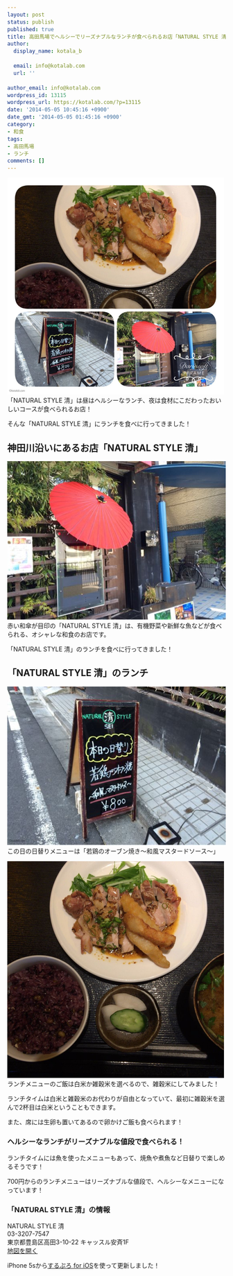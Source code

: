```yaml
---
layout: post
status: publish
published: true
title: 高田馬場でヘルシーでリーズナブルなランチが食べられるお店「NATURAL STYLE 清」
author:
  display_name: kotala_b

  email: info@kotalab.com
  url: ''

author_email: info@kotalab.com
wordpress_id: 13115
wordpress_url: https://kotalab.com/?p=13115
date: '2014-05-05 10:45:16 +0900'
date_gmt: '2014-05-05 01:45:16 +0900'
category:
- 和食
tags:
- 高田馬場
- ランチ
comments: []
---
```

<p><img alt="" src="/wp-content/uploads/slooProImg_20140505104507.jpg" width="500" height="500" class="slooProImg" /><br />
「NATURAL STYLE 清」は昼はヘルシーなランチ、夜は食材にこだわったおいしいコースが食べられるお店！</p>
<p>そんな「NATURAL STYLE 清」にランチを食べに行ってきました！<br />
</p>
<!--more-->
<h2>神田川沿いにあるお店「NATURAL STYLE 清」</h2>
<p><img alt="" src="/wp-content/uploads/slooProImg_20140505104513.jpg" width="548" height="366" class="slooProImg" /><br />
赤い和傘が目印の「NATURAL STYLE 清」は、有機野菜や新鮮な魚などが食べられる、オシャレな和食のお店です。</p>
<p>「NATURAL STYLE 清」のランチを食べに行ってきました！</p>
<h2>「NATURAL STYLE 清」のランチ</h2>
<p><img alt="" src="/wp-content/uploads/slooProImg_20140505104511.jpg" width="548" height="366" class="slooProImg" /><br />
この日の日替りメニューは「若鶏のオーブン焼き〜和風マスタードソース〜」</p>
<p><img alt="" src="/wp-content/uploads/slooProImg_20140505104510.jpg" width="500" height="500" class="slooProImg" /><br />
ランチメニューのご飯は白米か雑穀米を選べるので、雑穀米にしてみました！</p>
<p>ランチタイムは白米と雑穀米のお代わりが自由となっていて、最初に雑穀米を選んで2杯目は白米ということもできます。</p>
<p>また、席には生卵も置いてあるので卵かけご飯も食べられます！</p>
<h3>ヘルシーなランチがリーズナブルな値段で食べられる！</h3>
<p>ランチタイムには魚を使ったメニューもあって、焼魚や煮魚など日替りで楽しめるそうです！</p>
<p>700円からのランチメニューはリーズナブルな値段で、ヘルシーなメニューになっています！</p>
<h3>「NATURAL STYLE 清」の情報</h3>
<p>NATURAL STYLE 清<br />
03-3207-7547<br />
東京都豊島区高田3-10-22 キャッスル安斉1F<br />
<a href="http://goo.gl/maps/mFRCd" target="_blank">地図を開く</a></p>
<p>iPhone 5sから<a href="https://itunes.apple.com/jp/app/surupuro-for-ios-buroguedita/id436676299?mt=8&uo=4&at=10l4yU" rel="nofollow" target="_blank">するぷろ for iOS</a>を使って更新しました！</p>
